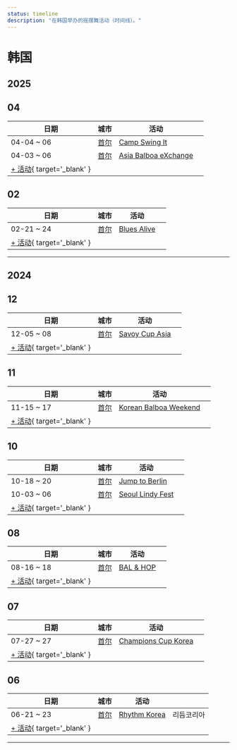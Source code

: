 ```yaml
---
status: timeline
description: "在韩国举办的摇摆舞活动（时间线）。"
---
```


# 韩国

## 2025

## 04

| 日期 | 城市 | 活动 | |
| --- | --- | --- | --- |
| 04-04 ~ 06 | [首尔](by_city.md#seoul) | [Camp Swing It](camp-swing-it-2025.md) |  |
| 04-03 ~ 06 | [首尔](by_city.md#seoul) | [Asia Balboa eXchange](asia-balboa-exchange-2025.md) |  |
| [+ 活动](https://github.com/swingdance/events/issues/new?assignees=&labels=add+event&projects=&template=02-add_entity.yml&title=%5B2025%2Fkr%5D%20%3CName%3E&region=kr&province=&city=&org_id=&date_starts=2025-04-&date_ends=2025-04-){ target='_blank' }

## 02

| 日期 | 城市 | 活动 | |
| --- | --- | --- | --- |
| 02-21 ~ 24 | [首尔](by_city.md#seoul) | [Blues Alive](blues-alive-2025.md) |  |
| [+ 活动](https://github.com/swingdance/events/issues/new?assignees=&labels=add+event&projects=&template=02-add_entity.yml&title=%5B2025%2Fkr%5D%20%3CName%3E&region=kr&province=&city=&org_id=&date_starts=2025-02-&date_ends=2025-02-){ target='_blank' }

---

## 2024

## 12

| 日期 | 城市 | 活动 | |
| --- | --- | --- | --- |
| 12-05 ~ 08 | [首尔](by_city.md#seoul) | [Savoy Cup Asia](savoy-cup-asia-2024.md) |  |
| [+ 活动](https://github.com/swingdance/events/issues/new?assignees=&labels=add+event&projects=&template=02-add_entity.yml&title=%5B2024%2Fkr%5D%20%3CName%3E&region=kr&province=&city=&org_id=&date_starts=2024-12-&date_ends=2024-12-){ target='_blank' }

## 11

| 日期 | 城市 | 活动 | |
| --- | --- | --- | --- |
| 11-15 ~ 17 | [首尔](by_city.md#seoul) | [Korean Balboa Weekend](korean-balboa-weekend-2024.md) |  |
| [+ 活动](https://github.com/swingdance/events/issues/new?assignees=&labels=add+event&projects=&template=02-add_entity.yml&title=%5B2024%2Fkr%5D%20%3CName%3E&region=kr&province=&city=&org_id=&date_starts=2024-11-&date_ends=2024-11-){ target='_blank' }

## 10

| 日期 | 城市 | 活动 | |
| --- | --- | --- | --- |
| 10-18 ~ 20 | [首尔](by_city.md#seoul) | [Jump to Berlin](jump-to-berlin-2024.md) |  |
| 10-03 ~ 06 | [首尔](by_city.md#seoul) | [Seoul Lindy Fest](seoul-lindy-fest-2024.md) |  |
| [+ 活动](https://github.com/swingdance/events/issues/new?assignees=&labels=add+event&projects=&template=02-add_entity.yml&title=%5B2024%2Fkr%5D%20%3CName%3E&region=kr&province=&city=&org_id=&date_starts=2024-10-&date_ends=2024-10-){ target='_blank' }

## 08

| 日期 | 城市 | 活动 | |
| --- | --- | --- | --- |
| 08-16 ~ 18 | [首尔](by_city.md#seoul) | [BAL & HOP](bal-hop-2024.md) |  |
| [+ 活动](https://github.com/swingdance/events/issues/new?assignees=&labels=add+event&projects=&template=02-add_entity.yml&title=%5B2024%2Fkr%5D%20%3CName%3E&region=kr&province=&city=&org_id=&date_starts=2024-08-&date_ends=2024-08-){ target='_blank' }

## 07

| 日期 | 城市 | 活动 | |
| --- | --- | --- | --- |
| 07-27 ~ 27 | [首尔](by_city.md#seoul) | [Champions Cup Korea](champions-cup-korea-2024.md) |  |
| [+ 活动](https://github.com/swingdance/events/issues/new?assignees=&labels=add+event&projects=&template=02-add_entity.yml&title=%5B2024%2Fkr%5D%20%3CName%3E&region=kr&province=&city=&org_id=&date_starts=2024-07-&date_ends=2024-07-){ target='_blank' }

## 06

| 日期 | 城市 | 活动 | |
| --- | --- | --- | --- |
| 06-21 ~ 23 | [首尔](by_city.md#seoul) | [Rhythm Korea](rhythm-korea-2024.md) | 리듬코리아 |
| [+ 活动](https://github.com/swingdance/events/issues/new?assignees=&labels=add+event&projects=&template=02-add_entity.yml&title=%5B2024%2Fkr%5D%20%3CName%3E&region=kr&province=&city=&org_id=&date_starts=2024-06-&date_ends=2024-06-){ target='_blank' }

---

